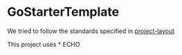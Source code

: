 # GoStarterTemplate

We tried to follow the standards specified in [project-layout](https://github.com/golang-standards/project-layout)

This project uses
    * ECHO
